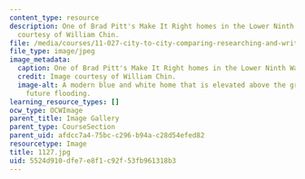 ```yaml
---
content_type: resource
description: One of Brad Pitt's Make It Right homes in the Lower Ninth Ward. Image
  courtesy of William Chin.
file: /media/courses/11-027-city-to-city-comparing-researching-and-writing-about-cities-new-orleans-spring-2011/5524d910dfe7e8f1c92f53fb961318b3_1127.jpg
file_type: image/jpeg
image_metadata:
  caption: One of Brad Pitt's Make It Right homes in the Lower Ninth Ward.
  credit: Image courtesy of William Chin.
  image-alt: A modern blue and white home that is elevated above the ground to prevent
    future flooding.
learning_resource_types: []
ocw_type: OCWImage
parent_title: Image Gallery
parent_type: CourseSection
parent_uid: afdcc7a4-75bc-c296-b94a-c28d54efed82
resourcetype: Image
title: 1127.jpg
uid: 5524d910-dfe7-e8f1-c92f-53fb961318b3
---
```

